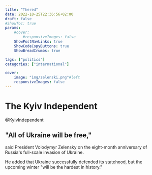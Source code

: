 ```yaml
---
title: "Thered"
date: 2022-10-25T22:36:56+02:00
draft: false
#ShowToc: true
params:
    #cover:
        #responsiveImages: false
    ShowPostNavLinks: true
    ShowCodeCopyButtons: true
    ShowBreadCrumbs: true

tags: ["politics"]
categories: ["international"]

cover:
    image: "img/zelenski.png"#left
    responsiveImages: false
---
```


# The Kyiv Independent
@KyivIndependent

## "All of Ukraine will be free," 
said President Volodymyr Zelensky on the eight-month anniversary of Russia's full-scale invasion of Ukraine.

He added that Ukraine successfully defended its statehood, but the upcoming winter "will be the hardest in history."


